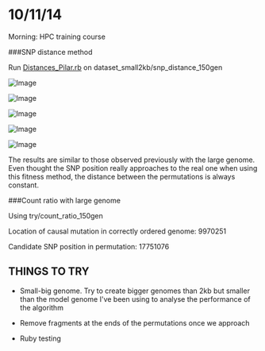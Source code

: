 10/11/14
===========

Morning: HPC training course

###SNP distance method

Run [Distances_Pilar.rb](https://github.com/pilarcormo/small_genomes_SNPs/blob/master/Distances_Pilar.rb) on dataset_small2kb/snp_distance_150gen

![Image](https://github.com/pilarcormo/small_genomes_SNPs/blob/master/Results/Rplot.deviation.snpd.png?raw=true)

![Image](https://github.com/pilarcormo/small_genomes_SNPs/blob/master/Results/Rplot.square.snpd.png?raw=true)

![Image](https://github.com/pilarcormo/small_genomes_SNPs/blob/master/Results/Rplot.lcs.snpd.png?raw=true)
 
 ![Image](https://github.com/pilarcormo/small_genomes_SNPs/blob/master/Results/Rplot.snpd.hamming.png?raw=true)
 
![Image](https://github.com/pilarcormo/small_genomes_SNPs/blob/master/Results/Rplot.snpd.kendalls.png?raw=true)

The results are similar to those observed previously with the large genome. Even thought the SNP position really approaches to the real one when using this fitness method, the distance between the permutations is always constant. 

###Count ratio with large genome

Using try/count_ratio_150gen

Location of causal mutation in correctly ordered genome: 9970251

Candidate SNP position in permutation: 17751076


THINGS TO TRY
---------

- Small-big genome. Try to create bigger genomes than 2kb but smaller than the model genome I've been using to analyse the performance of the algorithm 

- Remove fragments at the ends of the permutations once we approach 

- Ruby testing
